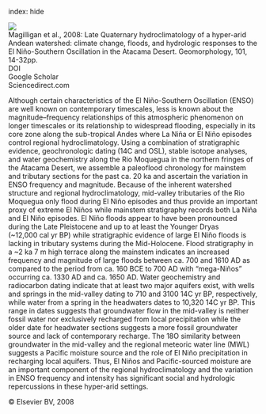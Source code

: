 index: hide

<div class="Citation">
    <div class="Citation-thumb CitationThumb-linked"  data-href="https://doi.org/10.1016/j.geomorph.2008.05.025">
      <img src="https://static.claimspace.cloud/climate-study-static/refs/thumbs/5/Magilligan_et_al_2008-thumb.png" />
    </div>

  <div class="Citation-body">
    <div class="Citation-text">Magilligan et al., 2008: Late Quaternary hydroclimatology of a hyper-arid Andean watershed: climate change, floods, and hydrologic responses to the El Niño-Southern Oscillation in the Atacama Desert. <span class="Article-journal">Geomorphology, </span><span class="Article-volume">101, </span>14-32pp.</div>
    <div class="Citation-links">
      <div class="CitationLink" data-href="https://doi.org/10.1016/j.geomorph.2008.05.025">
        <div class="CitationLink-icon CitationLink-Doi"></div>
        <div class="CitationLink-text">DOI</div>
      </div>
      <div class="CitationLink" data-href="https://scholar.google.com/scholar?q=10.1016/j.geomorph.2008.05.025">
        <div class="CitationLink-icon CitationLink-Scholar"></div>
        <div class="CitationLink-text">Google Scholar</div>
      </div>
      <div class="CitationLink" data-href="http://www.sciencedirect.com/science/article/pii/S0169555X08002237">
        <div class="CitationLink-icon CitationLink-Publisher"></div>
        <div class="CitationLink-text">Sciencedirect.com</div>
      </div>
    </div>
  </div>
</div>

Although certain characteristics of the El Niño-Southern Oscillation (ENSO) are well known on contemporary timescales, less is known about the magnitude–frequency relationships of this atmospheric phenomenon on longer timescales or its relationship to widespread flooding, especially in its core zone along the sub-tropical Andes where La Niña or El Niño episodes control regional hydroclimatology. Using a combination of stratigraphic evidence, geochronologic dating (14C and OSL), stable isotope analyses, and water geochemistry along the Rio Moquegua in the northern fringes of the Atacama Desert, we assemble a paleoflood chronology for mainstem and tributary sections for the past ca. 20 ka and ascertain the variation in ENSO frequency and magnitude. Because of the inherent watershed structure and regional hydroclimatology, mid-valley tributaries of the Rio Moquegua only flood during El Niño episodes and thus provide an important proxy of extreme El Niños while mainstem stratigraphy records both La Niña and El Niño episodes. El Niño floods appear to have been pronounced during the Late Pleistocene and up to at least the Younger Dryas (~12,000 cal yr BP) while stratigraphic evidence of large El Niño floods is lacking in tributary systems during the Mid-Holocene.                   Flood stratigraphy in a ~2 ka 7 m high terrace along the mainstem indicates an increased frequency and magnitude of large floods between ca. 700 and 1610 AD as compared to the period from ca. 160 BCE to 700 AD with “mega-Niños” occurring ca. 1330 AD and ca. 1650 AD. Water geochemistry and radiocarbon dating indicate that at least two major aquifers exist, with wells and springs in the mid-valley dating to 710 and 3100 14C yr BP, respectively, while water from a spring in the headwaters dates to 10,320 14C yr BP. This range in dates suggests that groundwater flow in the mid-valley is neither fossil water nor exclusively recharged from local precipitation while the older date for headwater sections suggests a more fossil groundwater source and lack of contemporary recharge. The 18O similarity between groundwater in the mid-valley and the regional meteoric water line (MWL) suggests a Pacific moisture source and the role of El Niño precipitation in recharging local aquifers. Thus, El Niños and Pacific-sourced moisture are an important component of the regional hydroclimatology and the variation in ENSO frequency and intensity has significant social and hydrologic repercussions in these hyper-arid settings.

<div class="Citation-copy">
&copy; Elsevier BV, 2008
</div>